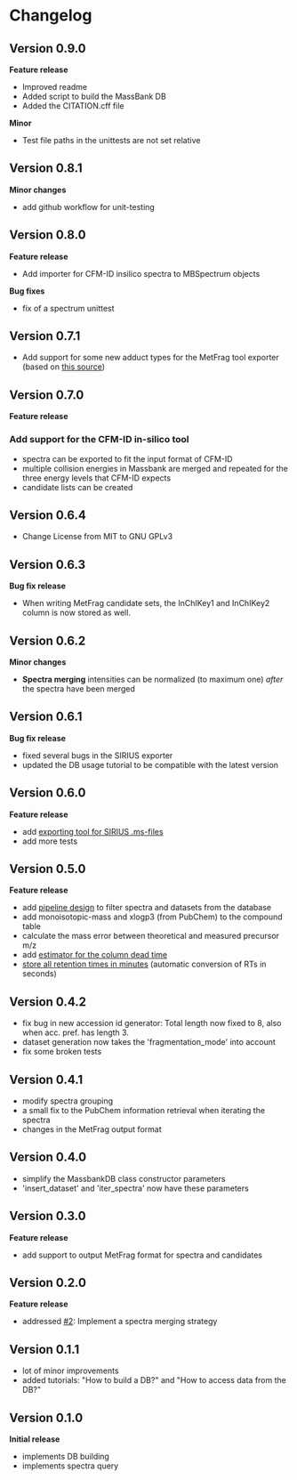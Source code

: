 # Changelog

## Version 0.9.0
**Feature release**

- Improved readme
- Added script to build the MassBank DB
- Added the CITATION.cff file

**Minor**

- Test file paths in the unittests are not set relative 

## Version 0.8.1
**Minor changes**

- add github workflow for unit-testing

## Version 0.8.0
**Feature release**

- Add importer for CFM-ID insilico spectra to MBSpectrum objects

**Bug fixes**

- fix of a spectrum unittest 

## Version 0.7.1

- Add support for some new adduct types for the MetFrag tool exporter (based on [this source](https://github.com/ipb-halle/MetFragRelaunched/blob/a61900b82c0cd5835f0b7d6ae822054b1e3eb104/MetFragTools/src/main/java/de/ipbhalle/metfrag/conversion/ConvertMGFtoMetFragRecord.java)) 

## Version 0.7.0
**Feature release**

### Add support for the CFM-ID in-silico tool

- spectra can be exported to fit the input format of CFM-ID
- multiple collision energies in Massbank are merged and repeated for the three energy levels that CFM-ID expects
- candidate lists can be created

## Version 0.6.4

- Change License from MIT to GNU GPLv3

## Version 0.6.3
**Bug fix release**

- When writing MetFrag candidate sets, the InChIKey1 and InChIKey2 column is now stored as well.

## Version 0.6.2
**Minor changes** 

- **Spectra merging** intensities can be normalized (to maximum one) *after* the spectra have been merged

## Version 0.6.1
**Bug fix release**
- fixed several bugs in the SIRIUS exporter
- updated the DB usage tutorial to be compatible with the latest version

## Version 0.6.0
**Feature release**
- add [exporting tool for SIRIUS .ms-files](https://github.com/bachi55/massbank2db/issues/4)
- add more tests

## Version 0.5.0
**Feature release**
- add [pipeline design](https://github.com/bachi55/massbank2db/pull/9) to filter spectra and datasets from the database
- add monoisotopic-mass and xlogp3 (from PubChem) to the compound table
- calculate the mass error between theoretical and measured precursor m/z
- add [estimator for the column dead time](https://github.com/bachi55/massbank2db/pull/10)
- [store all retention times in minutes](https://github.com/bachi55/massbank2db/pull/11) (automatic conversion of RTs in seconds)

## Version 0.4.2
- fix bug in new accession id generator: Total length now fixed to 8, also when acc. pref. has length 3.
- dataset generation now takes the 'fragmentation_mode' into account
- fix some broken tests

## Version 0.4.1
- modify spectra grouping 
- a small fix to the PubChem information retrieval when iterating the spectra
- changes in the MetFrag output format

## Version 0.4.0
- simplify the MassbankDB class constructor parameters
- 'insert_dataset' and 'iter_spectra' now have these parameters

## Version 0.3.0
**Feature release**
- add support to output MetFrag format for spectra and candidates

## Version 0.2.0
**Feature release**
- addressed [#2](https://github.com/bachi55/massbank2db/issues/2): Implement a spectra merging strategy

## Version 0.1.1
- lot of minor improvements
- added tutorials: "How to build a DB?" and "How to access data from the DB?"

## Version 0.1.0
**Initial release**
- implements DB building
- implements spectra query 
